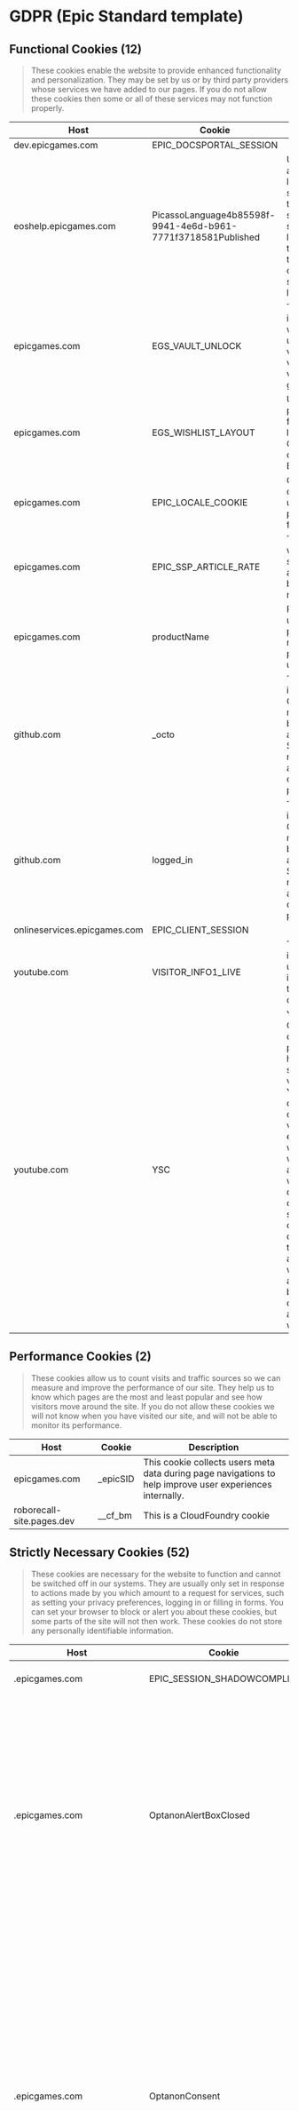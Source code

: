# GDPR (Epic Standard template)

## Functional Cookies (12)

> These cookies enable the website to provide enhanced functionality and personalization. They may be set by us or by third party providers whose services we have added to our pages. If you do not allow these cookies then some or all of these services may not function properly.

| Host | Cookie | Description |
| ---- | ------ | ----------- |
| dev.epicgames.com | EPIC_DOCSPORTAL_SESSION |  |
| eoshelp.epicgames.com | PicassoLanguage4b85598f-9941-4e6d-b961-7771f3718581Published | Used to store a user’s language selection for the support sites. The site doesn’t load without this cookie if the user changes the site’s language. |
| epicgames.com | EGS_VAULT_UNLOCK | This cookie is used to tell whether the user has viewed the vault unlock video for free games |
| epicgames.com | EGS_WISHLIST_LAYOUT | User preference for wishlist layout. Either CONDENSED or EXPANDED. |
| epicgames.com | EPIC_LOCALE_COOKIE | Cookie to determine user preference for locale. |
| epicgames.com | EPIC_SSP_ARTICLE_RATE | Tracking which player support articles have been given a rating |
| epicgames.com | productName | Remember user's product name under productName url query |
| github.com | _octo | This domain is owned by Github. The main business activity is: Source code repository and collaboration platform |
| github.com | logged_in | This domain is owned by Github. The main business activity is: Source code repository and collaboration platform |
| onlineservices.epicgames.com | EPIC_CLIENT_SESSION |  |
| youtube.com | VISITOR_INFO1_LIVE | This cookie is used as a unique identifier to track viewing of videos |
| youtube.com | YSC | YouTube is a Google owned platform for hosting and sharing videos. YouTube collects user data through videos embedded in websites, which is aggregated with profile data from other Google services in order to display targeted advertising to web visitors across a broad range of their own and other websites. |

## Performance Cookies (2)

> These cookies allow us to count visits and traffic sources so we can measure and improve the performance of our site. They help us to know which pages are the most and least popular and see how visitors move around the site. If you do not allow these cookies we will not know when you have visited our site, and will not be able to monitor its performance.

| Host | Cookie | Description |
| ---- | ------ | ----------- |
| epicgames.com | _epicSID | This cookie collects users meta data during page navigations to help improve user experiences internally. |
| roborecall-site.pages.dev | __cf_bm | This is a CloudFoundry cookie |

## Strictly Necessary Cookies (52)

> These cookies are necessary for the website to function and cannot be switched off in our systems. They are usually only set in response to actions made by you which amount to a request for services, such as setting your privacy preferences, logging in or filling in forms. You can set your browser to block or alert you about these cookies, but some parts of the site will not then work. These cookies do not store any personally identifiable information.

| Host | Cookie | Description |
| ---- | ------ | ----------- |
| .epicgames.com | EPIC_SESSION_SHADOWCOMPLEX | This cookie is used to store session token for /shadowcomplex |
| .epicgames.com | OptanonAlertBoxClosed | This cookie is set by websites using certain versions of the cookie law compliance solution from OneTrust.  It is set after visitors have seen a cookie information notice and in some cases only when they actively close the notice down.  It enables the website not to show the message more than once to a user.  The cookie has a one year lifespan and contains no personal information. |
| .epicgames.com | OptanonConsent | This cookie is set by the cookie compliance solution from OneTrust. It stores information about the categories of cookies the site uses and whether visitors have given or withdrawn consent for the use of each category. This enables site owners to prevent cookies in each category from being set in the users browser, when consent is not given. The cookie has a normal lifespan of one year, so that returning visitors to the site will have their preferences remembered. It contains no information that can identify the site visitor. |
| .epicgames.com | store-token | This cookie is used to store session token from store. |
| cloudflare.epicgamescdn.com | __cf_bm | This is a CloudFoundry cookie |
| dev.epicgames.com | __cf_bm | The __cf_bm cookie is a cookie necessary to support Cloudflare Bot Management, currently in private beta. As part of our bot management service, this cookie helps manage incoming traffic that matches criteria associated with bots.<br/>This is a CloudFoundry cookie |
| dev.epicgames.com | EPIC_SESSION_DEVPORTAL |  |
| dev.epicgames.com | PRIVATE-CSRF-TOKEN |  |
| eoshelp.epicgames.com | CookieConsentPolicy | Used to apply end-user cookie consent preferences set by our client-side utility. |
| eoshelp.epicgames.com | LSKey-c$CookieConsentPolicy | Salesforce cookie consent preferences |
| eoshelp.epicgames.com | pctrk | Used to count page views by unauthenticated users against license usage. |
| eoshelp.epicgames.com | renderCtx | Salesforce view setting |
| epicgames.com | _AFFILIATE_DISCLAIMER | This cookie is added for a pop up that lets Affiliate know that the Earnings data is confidential |
| epicgames.com | _epicAffiliate | This cookie is used for Support-A-Creator affiliation to tie an affiliate to a user web session. |
| epicgames.com | _tald | Set for security and DDoS prevention services |
| epicgames.com | _user_identity_app_session | Used for authentication information from Discourse on the dev community site |
| epicgames.com | captcha | A cookie for validating user's captcha input. It has 5 min TTL. |
| epicgames.com | csrf-token | It is designed to help protect a site against at particular type of software attack on web forms. |
| epicgames.com | DevCommunitySessionCookie | Cookie used for authentication on the dev community site |
| epicgames.com | ecma | Session Token used for pushing notifications via websocket |
| epicgames.com | EPIC_AUTHSTATES | Allow users to use our oAuth in signup form and affiliate account settings page |
| epicgames.com | EPIC_BEARER_TOKEN | rememberMe checked |
| epicgames.com | EPIC_DATE_OF_BIRTH | It will be used to keep minor date of birth and prevent them to change date of birth during registration |
| epicgames.com | EPIC_DEVICE | Account Portal in conjunction with MFA, so that the user is not repeatedly challenged to enter code on the same device/browser. It is also used by eCommerce for CVV challenge during checkout flow |
| epicgames.com | EPIC_EG1 | This cookie is used for storing user's authentication token for Single Sign On. |
| epicgames.com | EPIC_FORM_SESSION_TOKEN | Used to prevent Cross-site request forgery (CSRF) when forms are submitted. |
| epicgames.com | EPIC_SESSION_AP | Account portal encrypted authentication session cookie |
| epicgames.com | EPIC_SSO | Single Sign On marker (Account Portal session ID) |
| epicgames.com | EPIC_SSO_RM | cleans up redundant marker for remembered authentication |
| epicgames.com | EPIC_SSO_TOKEN | A session cookie that is used for single sign on |
| epicgames.com | EPIC_STAY_SIGNED_IN | Indicates for client that SSO is remembered  |
| epicgames.com | eupubconsent | This cookie is used by the IAB Europe Transparency & Consent Framework to store the user's consent to the data collection Purposes. The cookie holds an encrypted consent string that vendors participating in the framework can read and determine the user's consent. |
| epicgames.com | HAS_ACCEPTED_AGE_GATE_ONCE | This cookie helps determine whether an age gate has been accepted to ensure the appropriate content is displayed. |
| epicgames.com | private-csrf-token | Security cookie to prevent cross-site forgery attacks |
| epicgames.com | REFRESH_EPIC_EG1 | This cookie is used for storing user's authentication token for Single Sign On. |
| epicgames.com | refreshExpires | This cookie is used for storing user's authentication token for Single Sign On. |
| epicgames.com | refreshTokenExpires | This cookie is used for storing user's authentication token for Single Sign On. |
| epicgames.com | storeTokenExpires | This cookie is used for storing user's authentication token for Single Sign On. |
| epicgames.com | tokenExpires | This cookie is used for storing user's authentication token for Single Sign On. |
| epicgames.com | utvbinlinemod_nodes_thread | This cookie is necessary for moderators to use inline-moderation to approve/delete/merge threads |
| epicgames.com | utvbnp_notices_displayed | This cookie is necessary for moderators to use inline-moderation to approve/delete/merge threads |
| epicgames.com | XSRF-AM-TOKEN | This cookie is written to help with site security in preventing Cross-Site Request Forgery attacks. |
| epicgames.com | XSRF-TOKEN | This cookie is written to help with site security in preventing Cross-Site Request Forgery attacks. |
| gist.github.com | _gh_sess | This domain is a subsidiary of GitHub, Inc. which provides a platform for sharing and collaboration on code snippets (gists) among developers. |
| graphql.epicgames.com | EPIC_SESSION_GRAPHQL |  |
| sac.epicgames.com | AWSALB | AWS ELB application load balancer |
| sac.epicgames.com | AWSALBCORS | This cookie is managed by AWS and is used for load balancing. |
| unrealengine.com | __cf_bm | This is a CloudFoundry cookie |
| unrealengine.com | EPIC_AODC_FAILED | Cookie used to control age gating success/failure status. Lasts 24 hours. |
| www.epicgames.com | csrf-token |  |
| www.epicgames.com | EPIC_CLIENT_SESSION | Authentication cookie |
| www.recaptcha.net | _GRECAPTCHA | This domain is used by Google reCAPTCHA, which provides spam protection services to websites by detecting if a user is a human or a bot. |

## Targeting Cookies (6)

> These cookies may be set through our site by our advertising partners. They may be used by those companies to build a profile of your interests and show you relevant adverts on other sites. They do not store directly personal information, but are based on uniquely identifying your browser and internet device. If you do not allow these cookies, you will experience less targeted advertising.

| Host | Cookie | Description |
| ---- | ------ | ----------- |
| www.epicgames.com | AWSALB | AWS ELB application load balancerUsed to attribute commission to affiliates when you arrive at the website from an affiliate referral link. It is set when you click on one of our links and used to let the advertiser and us know the website from which you came. |
| www.epicgames.com | AWSALBCORS | This cookie is managed by AWS and is used for load balancing.Used to attribute commission to affiliates when you arrive at the website from an affiliate referral link. It is set when you click on one of our links and used to let the advertiser and us know the website from which you came. |
| www.epicgames.com | AWSALBTG | This cookie is associated with the Amazon Web Services Elastic Load Balancing functionality for routing client request on the server.Used to attribute commission to affiliates when you arrive at the website from an affiliate referral link. It is set when you click on one of our links and used to let the advertiser and us know the website from which you came. |
| www.epicgames.com | AWSALBTGCORS | This cookie is associated with the Amazon Web Services Elastic Load Balancing functionality for routing client request on the server.Used to attribute commission to affiliates when you arrive at the website from an affiliate referral link. It is set when you click on one of our links and used to let the advertiser and us know the website from which you came. |
| youtube.com | __Secure-xxxxxxx | YouTube is a Google owned platform for hosting and sharing videos. YouTube collects user data through videos embedded in websites, which is aggregated with profile data from other Google services in order to display targeted advertising to web visitors across a broad range of their own and other websites. |
| youtube.com | VISITOR_PRIVACY_METADATA | YouTube is a Google owned platform for hosting and sharing videos. YouTube collects user data through videos embedded in websites, which is aggregated with profile data from other Google services in order to display targeted advertising to web visitors across a broad range of their own and other websites. |

